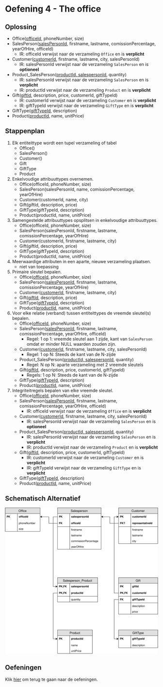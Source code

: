 # Oefening 4 - The office

## Oplossing
- Office(<ins>officeId</ins>, phoneNumber, size)
- SalesPerson(<ins>salesPersonId</ins>, firstname, lastname, comissionPercentage, yearOfHire, officeId)
    - IR: officeId verwijst naar de verzameling `Office` en is **verplicht**
- Customer(<ins>customerId</ins>, firstname, lastname, city, salesPersonId)
    - IR: salesPersonId verwijst naar de verzameling `SalesPerson` en is **optioneel**
- Product_SalesPerson(<ins>productId, salespersonId</ins>, quantity)
    - IR: salesPersonId verwijst naar de verzameling `SalesPerson` en is **verplicht**
    - IR: productId verwijst naar de verzameling `Product` en is **verplicht**
- Gift(<ins>giftId</ins>, description, price, customerId, giftTypeId)
    - IR: customerId verwijst naar de verzameling `Customer` en is **verplicht**
    - IR: giftTypeId verwijst naar de verzameling `GiftType` en is **verplicht**
- GiftType(<ins>giftTypeId</ins>, description)
- Product(<ins>productId</ins>, name, unitPrice)

## Stappenplan
1. Elk entiteittype wordt een tupel verzameling of tabel ​
    - Office()
    - SalesPerson()
    - Customer()
    - Gift
    - GiftType
    - Product
2. Enkelvoudige attribuuttypes overnemen.​
    - Office(officeId, phoneNumber, size)
    - SalesPerson(salesPersonId, name, comissionPercentage, yearOfHire)
    - Customer(customerId, name, city)
    - Gift(giftId, description, price)
    - GiftType(giftTypeId, description)
    - Product(productId, name, unitPrice)
3. Samengestelde attribuuttypes opsplitsen in enkelvoudige attribuuttypes.​
    - Office(officeId, phoneNumber, size)
    - SalesPerson(salesPersonId, firstname, lastname, comissionPercentage, yearOfHire)
    - Customer(customerId, firstname, lastname, city)
    - Gift(giftId, description, price)
    - GiftType(giftTypeId, description)
    - Product(productId, name, unitPrice)
4. Meerwaardige attributen in een aparte, nieuwe verzameling plaatsen.​
    - niet van toepassing
5. Primaire sleutel bepalen.​
    - Office(<ins>officeId</ins>, phoneNumber, size)
    - SalesPerson(<ins>salesPersonId</ins>, firstname, lastname, comissionPercentage, yearOfHire)
    - Customer(<ins>customerId</ins>, firstname, lastname, city)
    - Gift(<ins>giftId</ins>, description, price)
    - GiftType(<ins>giftTypeId</ins>, description)
    - Product(<ins>productId</ins>, name, unitPrice)
6. Voor elke relatie (verband) tussen entiteittypes de vreemde sleutel(s) bepalen.​
    - Office(<ins>officeId</ins>, phoneNumber, size)
    - SalesPerson(<ins>salesPersonId</ins>, firstname, lastname, comissionPercentage, yearOfHire, officeId)
        - Regel: 1 op 1: vreemde sleutel aan 1 zijde, kant van `SalesPerson` omdat er minder NULL waarden zouden zijn.
    - Customer(<ins>customerId</ins>, firstname, lastname, city, salesPersonId)
        - Regel: 1 op N: Steeds de kant van de N-zijde
    - Product_SalesPerson(<ins>productId, salespersonId</ins>, quantity)
        - Regel: N op N: aparte verzameling met 2 vreemde sleutels​
    - Gift(<ins>giftId</ins>, description, price, customerId, giftTypeId)
        - Regels: 1 op N: Steeds de kant van de N-zijde
    - GiftType(<ins>giftTypeId</ins>, description)
    - Product(<ins>productId</ins>, name, unitPrice)
7. Integriteitregels bepalen van elke vreemde sleutel.​
    - Office(<ins>officeId</ins>, phoneNumber, size)
    - SalesPerson(<ins>salesPersonId</ins>, firstname, lastname, comissionPercentage, yearOfHire, officeId)
        - IR: officeId verwijst naar de verzameling `Office` en is **verplicht**
    - Customer(<ins>customerId</ins>, firstname, lastname, city, salesPersonId)
        - IR: salesPersonId verwijst naar de verzameling `SalesPerson` en is **optioneel**
    - Product_SalesPerson(<ins>productId, salespersonId</ins>, quantity)
        - IR: salesPersonId verwijst naar de verzameling `SalesPerson` en is **verplicht**
        - IR: productId verwijst naar de verzameling `Product` en is **verplicht**
    - Gift(<ins>giftId</ins>, description, price, customerId, giftTypeId)
        - IR: customerId verwijst naar de verzameling `Customer` en is **verplicht**
        - IR: giftTypeId verwijst naar de verzameling `GiftType` en is **verplicht**
    - GiftType(<ins>giftTypeId</ins>, description)
    - Product(<ins>productId</ins>, name, unitPrice)

## Schematisch Alternatief
<img src="./exercise-4.svg">

## Oefeningen
Klik [hier](../exercises.md) om terug te gaan naar de oefeningen.